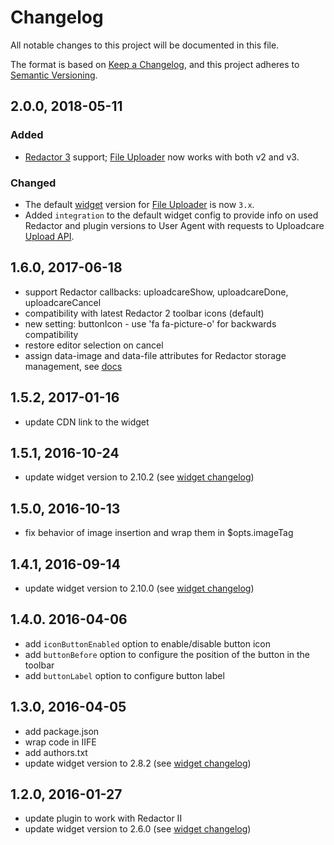# Changelog

All notable changes to this project will be documented in this file.

The format is based on [Keep a Changelog](http://keepachangelog.com/en/1.0.0/),
and this project adheres to
[Semantic Versioning](http://semver.org/spec/v2.0.0.html).

## 2.0.0, 2018-05-11

### Added

* [Redactor 3][redactor-home] support; [File Uploader][github-redactor] now
  works with both v2 and v3.

### Changed

* The default [widget][uc-feature-widget] version for
  [File Uploader][github-redactor] is now `3.x`.
* Added `integration` to the default widget config to provide info on used
  Redactor and plugin versions to User Agent with requests to Uploadcare
  [Upload API][uc-docs-api-reference-upload].

[redactor-home]: https://imperavi.com/redactor/
[github-redactor]: https://github.com/uploadcare/uploadcare-redactor/
[uc-feature-widget]: https://uploadcare.com/features/widget/
[uc-docs-api-reference-upload]: https://uploadcare.com/docs/api_reference/upload/

## 1.6.0, 2017-06-18

- support Redactor callbacks: uploadcareShow, uploadcareDone, uploadcareCancel
- compatibility with latest Redactor 2 toolbar icons (default)
- new setting: buttonIcon - use 'fa fa-picture-o' for backwards compatibility
- restore editor selection on cancel
- assign data-image and data-file attributes for Redactor storage management,
  see [docs](https://imperavi.com/redactor/docs/storage/)

## 1.5.2, 2017-01-16

- update CDN link to the widget

## 1.5.1, 2016-10-24

- update widget version to 2.10.2 (see [widget changelog][widget changelog])

## 1.5.0, 2016-10-13

- fix behavior of image insertion and wrap them in $opts.imageTag

## 1.4.1, 2016-09-14

- update widget version to 2.10.0 (see [widget changelog][widget changelog])

## 1.4.0. 2016-04-06

- add `iconButtonEnabled` option to enable/disable button icon
- add `buttonBefore` option to configure the position of the button in the toolbar
- add `buttonLabel` option to configure button label

## 1.3.0, 2016-04-05

- add package.json
- wrap code in IIFE
- add authors.txt
- update widget version to 2.8.2 (see [widget changelog][widget changelog])

## 1.2.0, 2016-01-27

- update plugin to work with Redactor II
- update widget version to 2.6.0 (see [widget changelog][widget changelog])


[widget changelog]: https://github.com/uploadcare/uploadcare-widget/blob/master/HISTORY.markdown
